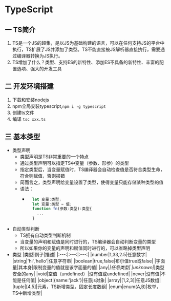# TypeScript
## 一 TS简介
  1. TS是一个JS的超集，是以JS为基础构建的语言，可以在任何支持JS的平台中执行，TS扩展了JS并添加了类型。TS不能直接被JS解析器直接执行，需要通过编译器转换为JS执行。
  2. TS增加了什么？类型、支持ES的新特性、添加ES不具备的新特性、丰富的配置选项、强大的开发工具
## 二 开发环境搭建
  1. 下载和安装nodejs
  2. npm全局安装typescript,```npm i -g typescript```
  3. 创建ts文件
  4. 编译 ```tsc xxx.ts```
## 三 基本类型
  - 类型声明
    - 类型声明是TS非常重要的一个特点
    - 通过类型声明可以指定TS中变量（参数、形参）的类型
    - 指定类型后，当变量赋值时，TS编译器会自动检查值是否符合类型生命，符合则赋值，否则报错
    - 简而言之，类型声明给变量设置了类型，使得变量只能存储某种类型的值
    - 语法：
      - ```typescript
          let 变量:类型;
          let 变量:类型 = 值;
          function fn(参数:类型):类型{
            ...
          }
        ```
  - 自动类型判断
    - TS拥有自动类型判断机制
    - 当变量的声明和赋值是同时进行的，TS编译器会自动判断变量的类型
    - 所以如果你的变量的声明和赋值同时进行的，可以省略掉类型声明
  - 类型
    |类型|例子|描述|
    |:---:|:---:|:---:|
    |number|1,33,2.5|任意数字|
    |string|'hi','hello'|任意字符串|
    |boolean|true,false|布尔值true或false|
    |字面量|其本身|限制变量的值就是该字面量的值|
    |any|*|任意类型|
    |unknown|*|类型安全的any|
    |void|空值（undefined）|没有值或undefined|
    |never|没有值|不能是任何值|
    |object|{name:'jack'}|任意js对象|
    |array|[1,2,3]|任意JS数组|
    |tuple|[4,5]|元素，TS新增类型，固定长度数组|
    |enum|enum(A,B)|枚举，TS中新增类型|
